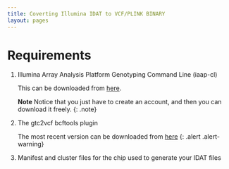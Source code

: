 ```yaml
---
title: Coverting Illumina IDAT to VCF/PLINK BINARY
layout: pages
---
```


# Requirements

1. Illumina Array Analysis Platform Genotyping Command Line (iaap-cl)

   This can be downloaded from [here](https://emea.support.illumina.com/downloads/iaap-genotyping-cli.html). 

   **Note** Notice that you just have to create an account, and then you can download it freely.
   {: .note}

2. The gtc2vcf bcftools plugin

   The most recent version can be downloaded from [here](https://software.broadinstitute.org/software/gtc2vcf/)
   {: .alert .alert-warning}


3. Manifest and cluster files for the chip used to generate your IDAT files


